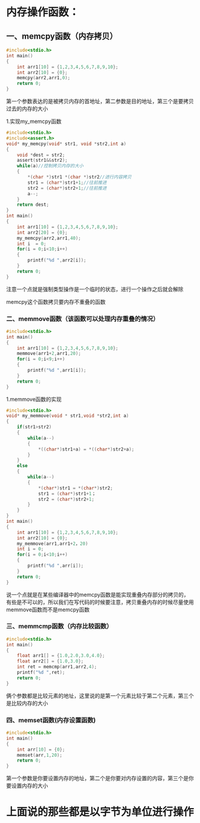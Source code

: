 # 内存操作函数：

## 一、memcpy函数（内存拷贝）

```c
#include<stdio.h>
int main()
{
	int arr1[10] = {1,2,3,4,5,6,7,8,9,10};
	int arr2[10] = {0};
	memcpy(arr2,arr1,0);
	return 0;
}
```

 第一个参数表达的是被拷贝内存的首地址，第二参数是目的地址，第三个是要拷贝过去的内存的大小 

1.实现my_memcpy函数  

```c
#include<stdio.h>
#include<assert.h>
void* my_memcpy(void* str1, void *str2,int a)
{
	void *dest = str2;
	assert(str1&&str2);
	while(a)//控制拷贝内存的大小
	{	
		*(char *)str1 *(char *)str2//进行内容拷贝
		str1 = (char*)str1+1;//往前推进
		str2 = (char*)str2+1;//往前推进
		a--;
	}
	return dest; 
}
int main()
{
	int arr1[10] = {1,2,3,4,5,6,7,8,9,10};
	int arr2[20] = {0};
	my_memcpy(arr2,arr1,40);
	int i  = 0;
	for(i = 0;i<10;i++)
	{
		printf("%d ",arr2[i]);
	}
	return 0;
}
```

注意一个点就是强制类型操作是一个临时的状态，进行一个操作之后就会解除

memcpy这个函数拷贝要内存不重叠的函数 

### 二、memmove函数（该函数可以处理内存重叠的情况）

```c
#include<stdio.h>
int main()
{
	int arr1[10] = {1,2,3,4,5,6,7,8,9,10};
	memmove(arr1+2,arr1,20);
    for(i = 0;i<9;i++)
    {
		printf("%d ",arr1[i]);
    }
	return 0;
}
```

1.memmove函数的实现

```c
#include<stdio.h>
void* my_memmove(void * str1,void *str2,int a)
{
    if(str1>str2)
    {
        while(a--)
        {
            *((char*)str1+a) = *((char*)str2+a);
        } 
    }
    else 
    {
        while(a--)
        {
            *(char*)str1 = *(char*)str2;
            str1 = (char*)str1+1；
            str2 = (char*)str2+1;
        }
	}
}
int main()
{
	int arr1[10] = {1,2,3,4,5,6,7,8,9,10};
	int arr2[10] = {0};
    my_memmove(arr1,arr1+2，20)
    int i = 0;
    for(i = 0;i<10;i++)
    {
        printf("%d ",arr[i]);
    }
	return 0;
}
```

说一个点就是在某些编译器中的memcpy函数是能实现重叠内存部分的拷贝的，有些是不可以的，所以我们在写代码的时候要注意，拷贝重叠内存的时候尽量使用memmove函数而不是memcpy函数

### 三、memmcmp函数（内存比较函数）

```c
#include<stdio.h>
int main()
{
	float arr1[] = {1.0,2.0,3.0,4.0};
	float arr2[] = {1.0,3.0};
	int ret = memcmp(arr1,arr2,4);
	printf("%d ",ret);
	return 0;
}
```

俩个参数都是比较元素的地址，这里说的是第一个元素比较于第二个元素，第三个是比较内存的大小

### 四、memset函数(内存设置函数)

```c
#include<stdio.h>
int main()
{
	int arr[10] = {0};
	memset(arr,1,20);
	return 0;
}
```

第一个参数是你要设置内存的地址，第二个是你要对内存设置的内容，第三个是你要设置内存的大小





# 上面说的那些都是以字节为单位进行操作